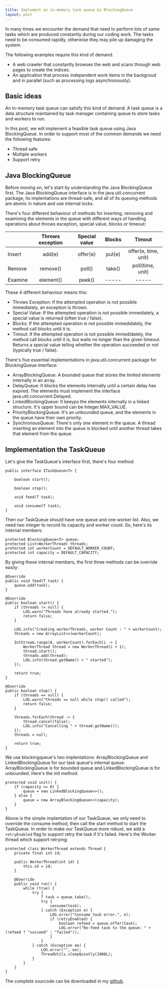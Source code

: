```yaml
--- 
title: Implement an in-memory task queue by BlockingQueue
layout: post
---
```



In many times we encounter the demand that need to perform lots of same tasks which are produced constantly during our coding work. The tasks need to be consumed rapidly, otherwise they may pile up damaging the system. 

The following examples require this kind of demand:

* A web crawler that constantly browses the web and scans through web pages to create the indices.
* An application that process independent work items in the backgroud and in parallel (such as processing logs asynchronously).

## Basic ideas

An in-memory task queue can satisfy this kind of demand. A task queue is a data structure maintained by task manager containing queue to store tasks and workers to run.

In this post, we will implement a feasible task queue using Java BlockingQueue. In order to support most of the common demands we need the following features:

* Thread safe
* Multiple workers
* Support retry

## Java BlockingQueue

Before moving on, let's start by understanding the Java BlockingQueue first. The Java BlockingQueue interface is in the java.util.concurrent package, its implentations are thread-safe, and all of its queuing methods are atomic in nature and use internal locks.

There's four different behaviour of methods for inserting, removing and examining the elements in the queue with different ways of handling operations about throws exception, special value, blocks or timeout:

|          | Throws exception |  Special value |  Blocks |  Timout               |
|----------|:------------------:|:----------------:|:---------:|:-----------------------:|
|  Insert  |  add(e)          |  offer(e)      |  put(e) |  offer(e, time, unit) |
|  Remove  |  remove()        |  poll()        |  take() |  poll(time, unit)     |
|  Examine |  element()       |  peek()        |  -----  |  -----                |

These 4 different behaviour means this:

* Throws Exception: If the attempted operation is not possible immediately, an exception is thrown.
* Special Value: If the attempted operation is not possible immediately, a special value is returned (often true / false).
* Blocks: If the attempted operation is not possible immedidately, the method call blocks until it is.
* Timout: If the attempted operation is not possible immedidately, the method call blocks until it is, but waits no longer than the given timeout. Returns a special value telling whether the operation succeeded or not (typically true / false).

There's five essential implementations in java.util.concurrent package for BlockingQueue interface:

* ArrayBlockingQueue: A bounded queue that stores the limited elements internally in an array.
* DelayQueue: It blocks the elements internally until a certain delay has expired. The elements must implement the interface java.util.concurrent.Delayed.
* LinkedBlockingQueue: It keeyps the elements internally in a linked structure. It's upper bound can be Integer.MAX_VALUE.
* PriorityBlockingQueue: It's an unbounded queue, and the elements in the queue have their own priority.
* SynchronousQueue: There's only one element in the queue. A thread inserting an element into the queue is blocked until another thread takes that element from the queue.

## Implementation the TaskQueue
Let's give the TaskQueue's interface first, there's four method:

    public interface ITaskQueue<T> {

    	boolean start();

    	boolean stop();

    	void feed(T task);
    	
    	void consume(T task);
	}

Then our TaskQueue should have one queue and one worker list. Also, we need two integer to record its capacity and worker count. So, here's its internal members:
	    
	protected BlockingQueue<T> queue;
	protected List<WorkerThread> threads;
	protected int workerCount = DEFAULT_WORKER_COUNT;
	protected int capacity = DEFAULT_CAPACITY;
	    
By giving these internal members, the first three methods can be override easily:
   
    @Override
    public void feed(T task) {
        queue.add(task);
    }

    @Override
    public boolean start() {
        if (threads != null) {
            LOG.warn("Threads have already started.");
            return false;
        }

        LOG.info("Creating workerThreads, worker Count : " + workerCount);
        threads = new ArrayList<>(workerCount);

        IntStream.range(0, workerCount).forEach(i -> {
            WorkerThread thread = new WorkerThread(i + 1);
            thread.start();
            threads.add(thread);
            LOG.info(thread.getName() + " started");
        });

        return true;
    }

    @Override
    public boolean stop() {
        if (threads == null) {
            LOG.warn("threads == null while stop() called");
            return false;
        }

        threads.forEach(thread -> {
            thread.cancel(false);
            LOG.info("Cancelling " + thread.getName());
        });
        threads = null;

        return true;
    }


We use blockingqueue's two implentations: ArrayBlockingQueue and LinkedBlockingQueue for our task queue's internal queue. ArrayBlockingQueue is for bounded queue and LinkedBlockingQueue is for unbounded. Here's the init method:

    protected void init() {
        if (capacity <= 0) {
            queue = new LinkedBlockingQueue<>();
        } else {
            queue = new ArrayBlockingQueue<>(capacity);
        }
    }

Above is the simple implentation of our TaskQueue, we only need to override the consume method, then call the start method to start the TaskQueue. In order to make our TaskQueue more robust, we add a `retryEnabled` flag to support retry the task if it's failed. Here's the Worker thread which support retrying:

    protected class WorkerThread extends Thread {
        private final int id;

        public WorkerThread(int id) {
            this.id = id;
        }

        @Override
        public void run() {
            while (true) {
                try {
                    T task = queue.take();
                    try {
                        consume(task);
                    } catch (Exception e) {
                        LOG.error("Consume task error.", e);
                        if (retryEnabled) {
                            boolean refeed = queue.offer(task);
                            LOG.error("Re-feed task to the queue: " + (refeed ? "succeed" : "failed"));
                        }
                    }
                } catch (Exception ee) {
                    LOG.error("", ee);
                    ThreadUtils.sleepQuietly(1000L);
                }
            }
        }
    }

The complete sourcode can be downloaded in my [github](https://github.com/Itfly/commons).
